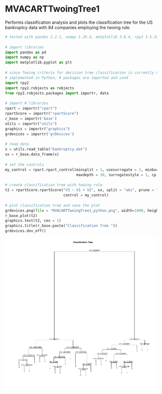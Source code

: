# MVACARTTwoingTree1
Performs classification analysis and plots the classification tree for the US bankruptcy data with 84 companies employing the twoing rule.

```python
# tested with pandas 2.2.1, numpy 1.26.4, matplotlib 3.8.4, rpy2 3.5.16

# import libraries
import pandas as pd
import numpy as np
import matplotlib.pyplot as plt

# since Twoing criteria for decision tree classification is currently not 
# implemented in Python, R packages are imported and used
import rpy2
import rpy2.robjects as robjects
from rpy2.robjects.packages import importr, data

# import R libraries
rpart = importr("rpart")
rpartScore = importr("rpartScore")
r_base = importr('base')
utils = importr("utils")
graphics = importr("graphics")
grdevices = importr('grDevices')

# read data
x = utils.read_table("bankruptcy.dat")
xx = r_base.data_frame(x)

# set the controls
my_control = rpart.rpart_control(minsplit = 1, usesurrogate = 2, minbucket = 1, 
                                 maxdepth = 30, surrogatestyle = 1, cp = 0)

# create classification tree with twoing rule
t2 = rpartScore.rpartScore("V3 ~ V1 + V2", xx, split = "abs", prune = "mr", 
                           control = my_control)

# plot classification tree and save the plot
grdevices.png(file = "MVACARTTwoingTree1_python.png", width=1000, height=1000)
r_base.plot(t2)
graphics.text(t2, cex = 1) 
graphics.title(r_base.paste("Classification Tree "))
grdevices.dev_off()
```
![MVACARTTwoingTree1](MVACARTTwoingTree1_python.png)